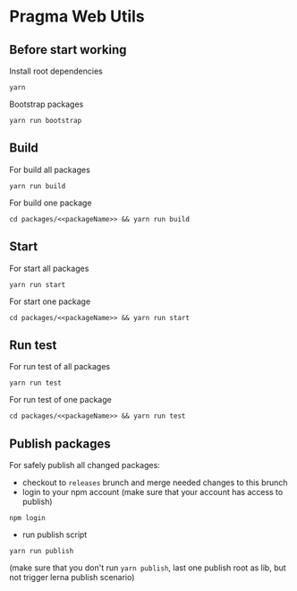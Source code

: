 # Pragma Web Utils

## Before start working

Install root dependencies
```
yarn
```
Bootstrap packages
```
yarn run bootstrap
```

## Build

For build all packages
```
yarn run build
```
For build one package
```
cd packages/<<packageName>> && yarn run build
```

## Start

For start all packages
```
yarn run start
```
For start one package
```
cd packages/<<packageName>> && yarn run start
```

## Run test

For run test of all packages
```
yarn run test
```
For run test of one package
```
cd packages/<<packageName>> && yarn run test
```

## Publish packages

For safely publish all changed packages:
- checkout to `releases` brunch and merge needed changes to this brunch
- login to your npm account (make sure that your account has access to publish)
```
npm login
```
- run publish script
```
yarn run publish
```
(make sure that you don't run ``yarn publish``, last one publish root as lib, but not trigger lerna publish scenario)
